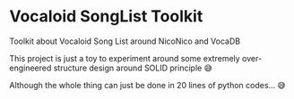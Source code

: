 # Vocaloid SongList Toolkit

Toolkit about Vocaloid Song List around NicoNico and VocaDB

This project is just a toy to experiment around some extremely over-engineered structure design around SOLID principle 😅

Although the whole thing can just be done in 20 lines of python codes... 😅
